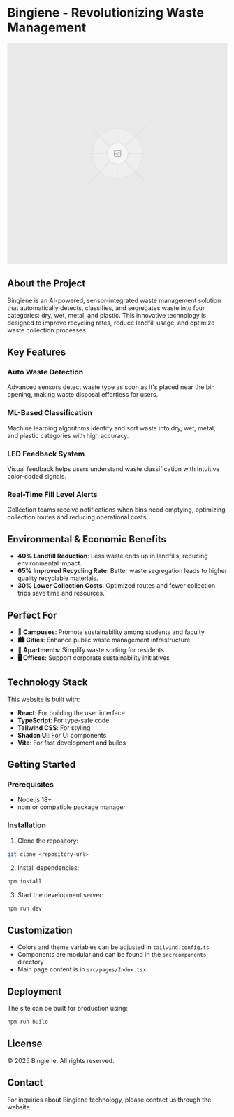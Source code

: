 
# Bingiene - Revolutionizing Waste Management

![Bingiene](public/placeholder.svg)

## About the Project

Bingiene is an AI-powered, sensor-integrated waste management solution that automatically detects, classifies, and segregates waste into four categories: dry, wet, metal, and plastic. This innovative technology is designed to improve recycling rates, reduce landfill usage, and optimize waste collection processes.

## Key Features

### Auto Waste Detection
Advanced sensors detect waste type as soon as it's placed near the bin opening, making waste disposal effortless for users.

### ML-Based Classification
Machine learning algorithms identify and sort waste into dry, wet, metal, and plastic categories with high accuracy.

### LED Feedback System
Visual feedback helps users understand waste classification with intuitive color-coded signals.

### Real-Time Fill Level Alerts
Collection teams receive notifications when bins need emptying, optimizing collection routes and reducing operational costs.

## Environmental & Economic Benefits

- **40% Landfill Reduction**: Less waste ends up in landfills, reducing environmental impact.
- **65% Improved Recycling Rate**: Better waste segregation leads to higher quality recyclable materials.
- **30% Lower Collection Costs**: Optimized routes and fewer collection trips save time and resources.

## Perfect For

- **🏫 Campuses**: Promote sustainability among students and faculty
- **🏙️ Cities**: Enhance public waste management infrastructure
- **🏢 Apartments**: Simplify waste sorting for residents
- **🖥️ Offices**: Support corporate sustainability initiatives

## Technology Stack

This website is built with:

- **React**: For building the user interface
- **TypeScript**: For type-safe code
- **Tailwind CSS**: For styling
- **Shadcn UI**: For UI components
- **Vite**: For fast development and builds

## Getting Started

### Prerequisites
- Node.js 18+ 
- npm or compatible package manager

### Installation

1. Clone the repository:
```bash
git clone <repository-url>
```

2. Install dependencies:
```bash
npm install
```

3. Start the development server:
```bash
npm run dev
```

## Customization

- Colors and theme variables can be adjusted in `tailwind.config.ts`
- Components are modular and can be found in the `src/components` directory
- Main page content is in `src/pages/Index.tsx`

## Deployment

The site can be built for production using:
```bash
npm run build
```

## License

© 2025 Bingiene. All rights reserved.

## Contact

For inquiries about Bingiene technology, please contact us through the website.
